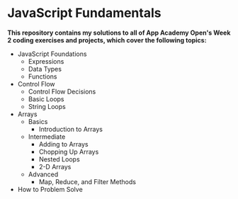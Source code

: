 # JavaScript Fundamentals

**This repository contains my solutions to all of App Academy Open's Week 2 coding exercises and projects, which cover the following topics:**

- JavaScript Foundations
  - Expressions
  - Data Types
  - Functions
- Control Flow
  - Control Flow Decisions
  - Basic Loops
  - String Loops
- Arrays
  - Basics
    - Introduction to Arrays
  - Intermediate
    - Adding to Arrays
    - Chopping Up Arrays
    - Nested Loops
    - 2-D Arrays
  - Advanced
    - Map, Reduce, and Filter Methods
- How to Problem Solve
